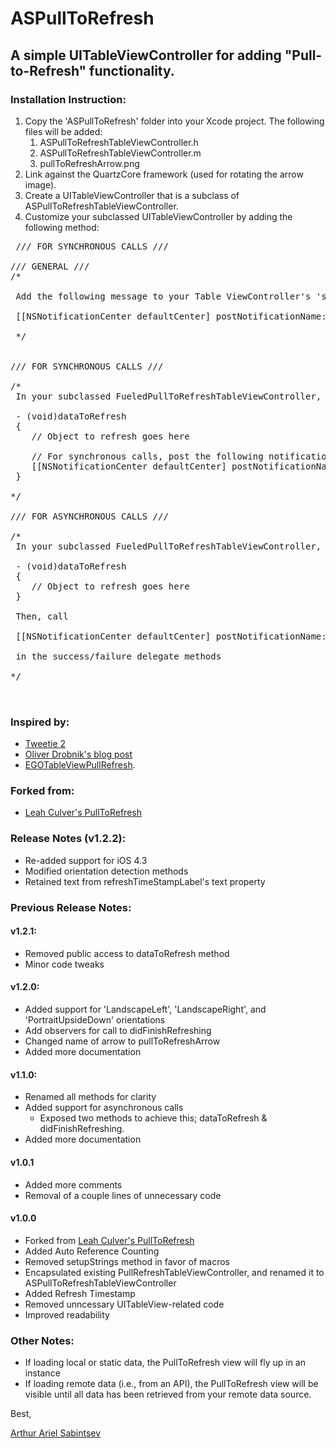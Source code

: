 # ASPullToRefresh

## A simple UITableViewController for adding "Pull-to-Refresh" functionality.

### Installation Instruction:

1. Copy the 'ASPullToRefresh' folder into your Xcode project. The following files will be added:
	1. ASPullToRefreshTableViewController.h
	1. ASPullToRefreshTableViewController.m
	1. pullToRefreshArrow.png 
1. Link against the QuartzCore framework (used for rotating the arrow image).
1. Create a UITableViewController that is a subclass of ASPullToRefreshTableViewController.
1. Customize your subclassed UITableViewController by adding the following method:

<pre> /// FOR SYNCHRONOUS CALLS ///

/// GENERAL ///
/*
 
 Add the following message to your Table ViewController's 'shouldAutorotateToInterfaceOrientation' method.
 
 [[NSNotificationCenter defaultCenter] postNotificationName:kInterfaceOrientationDiDChange object:nil];
 
 */


/// FOR SYNCHRONOUS CALLS ///

/* 
 In your subclassed FueledPullToRefreshTableViewController, call the following method:
 
 - (void)dataToRefresh
 {
    // Object to refresh goes here
 
    // For synchronous calls, post the following notification before exiting this method: 
    [[NSNotificationCenter defaultCenter] postNotificationName:kDidFinishRefreshing object:nil];
 }
 
*/

/// FOR ASYNCHRONOUS CALLS ///

/* 
 In your subclassed FueledPullToRefreshTableViewController, call the following method:
 
 - (void)dataToRefresh
 {
    // Object to refresh goes here
 }
 
 Then, call 
 
 [[NSNotificationCenter defaultCenter] postNotificationName:kDidFinishRefreshing object:nil]; 
 
 in the success/failure delegate methods
 
*/


</pre>


### Inspired by:
- [Tweetie 2](http://www.atebits.com/tweetie-iphone/)
- [Oliver Drobnik's blog post](http://www.drobnik.com/touch/2009/12/how-to-make-a-pull-to-reload-tableview-just-like-tweetie-2/)
- [EGOTableViewPullRefresh](http://github.com/enormego/EGOTableViewPullRefresh).  

### Forked from:
- [Leah Culver's PullToRefresh](https://github.com/leah/PullToRefresh/)  

###  Release Notes (v1.2.2):
- Re-added support for iOS 4.3
- Modified orientation detection methods
- Retained text from refreshTimeStampLabel's text property

###  Previous Release Notes:

####  v1.2.1:
- Removed public access to dataToRefresh method
- Minor code tweaks

####  v1.2.0:
- Added support for 'LandscapeLeft', 'LandscapeRight', and 'PortraitUpsideDown' orientations
- Add observers for call to didFinishRefreshing
- Changed name of arrow to pullToRefreshArrow
- Added more documentation


####  v1.1.0:
- Renamed all methods for clarity
- Added support for asynchronous calls
	- Exposed two methods to achieve this; dataToRefresh &amp; didFinishRefreshing.
- Added more documentation

#### v1.0.1
- Added more comments
- Removal of a couple lines of unnecessary code

#### v1.0.0 
- Forked from [Leah Culver's PullToRefresh](https://github.com/leah/PullToRefresh/) 
- Added Auto Reference Counting 
- Removed setupStrings method in favor of macros
- Encapsulated existing PullRefreshTableViewController, and renamed it to ASPullToRefreshTableViewController
- Added Refresh Timestamp
- Removed unncessary UITableView-related code
- Improved readability


###  Other Notes:
- If loading local or static data, the PullToRefresh view will fly up in an instance
- If loading remote data (i.e., from an API), the PullToRefresh view will be visible until all data has been retrieved from your remote data source.

Best,

[Arthur Ariel Sabintsev](http://www.sabintsev.com)  